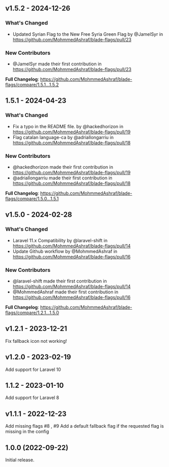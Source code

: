 ## v1.5.2 - 2024-12-26

### What's Changed

* Updated Syrian Flag to the New Free Syria Green Flag by @JamelSyr in https://github.com/MohmmedAshraf/blade-flags/pull/23

### New Contributors

* @JamelSyr made their first contribution in https://github.com/MohmmedAshraf/blade-flags/pull/23

**Full Changelog**: https://github.com/MohmmedAshraf/blade-flags/compare/1.5.1...1.5.2

## 1.5.1 - 2024-04-23

### What's Changed

* Fix a typo in the README file. by @hackedhorizon in https://github.com/MohmmedAshraf/blade-flags/pull/19
* Flag catalan language-ca by @adriallongarriu in https://github.com/MohmmedAshraf/blade-flags/pull/18

### New Contributors

* @hackedhorizon made their first contribution in https://github.com/MohmmedAshraf/blade-flags/pull/19
* @adriallongarriu made their first contribution in https://github.com/MohmmedAshraf/blade-flags/pull/18

**Full Changelog**: https://github.com/MohmmedAshraf/blade-flags/compare/1.5.0...1.5.1

## v1.5.0 - 2024-02-28

### What's Changed

* Laravel 11.x Compatibility by @laravel-shift in https://github.com/MohmmedAshraf/blade-flags/pull/14
* Update Github workflow by @MohmmedAshraf in https://github.com/MohmmedAshraf/blade-flags/pull/16

### New Contributors

* @laravel-shift made their first contribution in https://github.com/MohmmedAshraf/blade-flags/pull/14
* @MohmmedAshraf made their first contribution in https://github.com/MohmmedAshraf/blade-flags/pull/16

**Full Changelog**: https://github.com/MohmmedAshraf/blade-flags/compare/1.2.1...1.5.0

## v1.2.1 - 2023-12-21

Fix fallback icon not working!

## v1.2.0 - 2023-02-19

Add support for Laravel 10

## 1.1.2 - 2023-01-10

Add support for Laravel 8

## v1.1.1 - 2022-12-23

Add missing flags #8 , #9
Add a default fallback flag if the requested flag is missing in the config

## 1.0.0 (2022-09-22)

Initial release.
